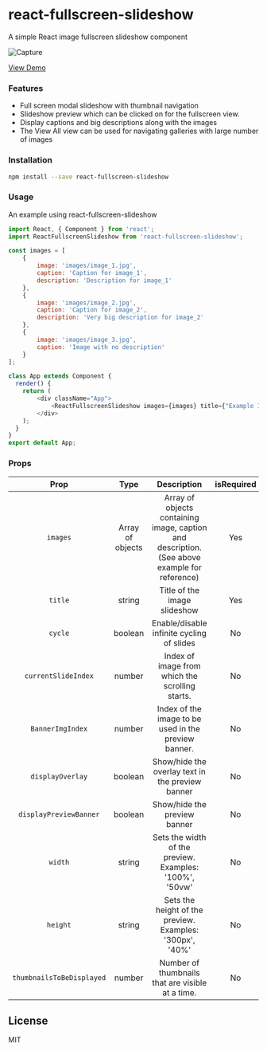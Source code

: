 # react-fullscreen-slideshow

A simple React image fullscreen slideshow component


![Capture](https://user-images.githubusercontent.com/18646185/94140600-18e72e80-fe89-11ea-9d0f-45516199554e.PNG)



[View Demo](http://arutselvan.github.io/react-fullscreen-slideshow/)

### Features

- Full screen modal slideshow with thumbnail navigation
- Slideshow preview which can be clicked on for the fullscreen view.
- Display captions and big descriptions along with the images
- The View All view can be used for navigating galleries with large number of images

### Installation

```sh
npm install --save react-fullscreen-slideshow
```

### Usage

An example using react-fullscreen-slideshow

```javascript
import React, { Component } from 'react';
import ReactFullscreenSlideshow from 'react-fullscreen-slideshow';

const images = [
    {
        image: 'images/image_1.jpg',
        caption: 'Caption for image_1',
        description: 'Description for image_1'
    },
    {
        image: 'images/image_2.jpg',
        caption: 'Caption for image_2',
        description: 'Very big description for image_2'
    },
    {
        image: 'images/image_3.jpg',
        caption: 'Image with no description'
    }
];

class App extends Component {
  render() {
    return (
        <div className="App"> 
            <ReactFullscreenSlideshow images={images} title={"Example Image slideshow"}/>
        </div>
    );
  }
}
export default App;
```

### Props

|            Prop           |       Type       |                                          Description                                          | isRequired |    Default    |
|:-------------------------:|:----------------:|:---------------------------------------------------------------------------------------------:|:----------:|:-------------:|
|          `images`         | Array of objects | Array of objects containing image, caption and description. (See above example for reference) |     Yes    |       NA      |
|          `title`          |      string      | Title of the image slideshow                                                                    |     Yes    |       NA      |
|          `cycle`          |      boolean     | Enable/disable infinite cycling of slides                                                     |     No     | ``` false ``` |
|    `currentSlideIndex`    |      number      | Index of image from which the scrolling starts. |     No     |       0       |
|    `BannerImgIndex`    |      number      | Index of the image to be used in the preview banner. |     No     |       0       |
|    `displayOverlay`    |      boolean      | Show/hide the overlay text in the preview banner |     No     |       ```true```      |
|    `displayPreviewBanner`    |      boolean      | Show/hide the preview banner |     No     |       ```true```      |
|          `width`          |      string      | Sets the width of the preview. Examples: '100%', '50vw'                                       |     No     |     '100%'    |
|          `height`         |      string      | Sets the height of the preview. Examples: '300px', '40%'                                      |     No     |     'auto'    |
| `thumbnailsToBeDisplayed` |      number      | Number of thumbnails that are visible at a time.                                              |     No     |       8       |

License
----

MIT







